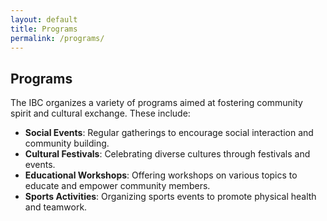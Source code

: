 ```yaml
---
layout: default
title: Programs
permalink: /programs/
---
```


## Programs

The IBC organizes a variety of programs aimed at fostering community spirit and cultural exchange. These include:

- **Social Events**: Regular gatherings to encourage social interaction and community building.
- **Cultural Festivals**: Celebrating diverse cultures through festivals and events.
- **Educational Workshops**: Offering workshops on various topics to educate and empower community members.
- **Sports Activities**: Organizing sports events to promote physical health and teamwork.
